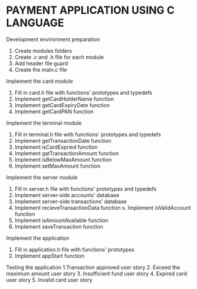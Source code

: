 # PAYMENT APPLICATION USING C LANGUAGE

Development environment preparation 
1. Create modules folders 
2. Create .c and .h file for each module 
3. Add header file guard 
4. Create the main.c file 

Implement the card module 
1. Fill in card.h file with functions' prototypes and typedefs 
2. Implement getCardHolderName function 
3. Implement getCardExpiryDate function 
4. Implement getCardPAN function 

Implement the terminal module 
1. Fill in terminal.h file with functions' prototypes and typedefs 
2. Implement getTransactionDate function 
3. Implement isCardExpried function 
4. Implement gatTransactionAmount function 
5. Implement isBelowMaxAmount function 
6. Implement setMaxAmount function 

Implement the server module 
1. Fill in server.h file with functions' prototypes and typedefs 
2. Implement server-side accounts' database 
3. Implement server-side transactions' database 
4. Implement recieveTransactionData function
s. Implement isValidAccount function
6. Implement isAmountAvailable function 
7. Implement saveTransaction function 

Implement the application 
1. Fill in application.h file with functions' prototypes 
2. Implement appStart function 

Testing the application
1.Transaction approved user story 
2. Exceed the maximum amount user story
3. Insufficient fund user story
4. Expired card user story
5. Invalid card user story 